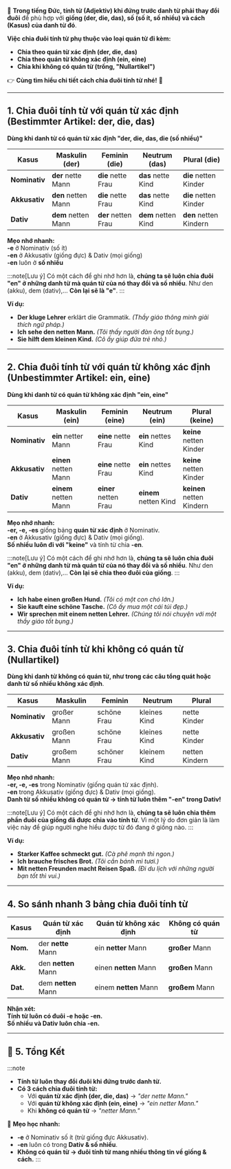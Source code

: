 
📌 **Trong tiếng Đức, tính từ (Adjektiv) khi đứng trước danh từ phải thay đổi đuôi** để phù hợp với **giống (der, die, das), số (số ít, số nhiều) và cách (Kasus) của danh từ đó**.

 **Việc chia đuôi tính từ phụ thuộc vào loại quán từ đi kèm:**  
 - **Chia theo quán từ xác định (der, die, das)**  
 - **Chia theo quán từ không xác định (ein, eine)**  
 - **Chia khi không có quán từ (trống, "Nullartikel")**

👉 **Cùng tìm hiểu chi tiết cách chia đuôi tính từ nhé!** 🚀

---

## **1. Chia đuôi tính từ với quán từ xác định (Bestimmter Artikel: der, die, das)**

**Dùng khi danh từ có quán từ xác định "der, die, das, die (số nhiều)"**

|**Kasus**|**Maskulin (der)**|**Feminin (die)**|**Neutrum (das)**|**Plural (die)**|
|---|---|---|---|---|
|**Nominativ**|**der** nette Mann|**die** nette Frau|**das** nette Kind|**die** netten Kinder|
|**Akkusativ**|**den** netten Mann|**die** nette Frau|**das** nette Kind|**die** netten Kinder|
|**Dativ**|**dem** netten Mann|**der** netten Frau|**dem** netten Kind|**den** netten Kindern|

**Mẹo nhớ nhanh:**  
 **-e** ở Nominativ (số ít)  
 **-en** ở Akkusativ (giống đực) & Dativ (mọi giống)  
 **-en** luôn ở **số nhiều**

:::note[Lưu ý]
Có một cách để ghi nhớ hơn là, **chúng ta sẽ luôn chia đuôi "en" ở những danh từ mà quán từ của nó thay đổi và số nhiều**. Như den (akku), dem (dativ),... **Còn lại sẽ là "e"**.
:::

**Ví dụ:**

- **Der kluge Lehrer** erklärt die Grammatik. _(Thầy giáo thông minh giải thích ngữ pháp.)_
- **Ich sehe den netten Mann.** _(Tôi thấy người đàn ông tốt bụng.)_
- **Sie hilft dem kleinen Kind.** _(Cô ấy giúp đứa trẻ nhỏ.)_

---

## **2. Chia đuôi tính từ với quán từ không xác định (Unbestimmter Artikel: ein, eine)**

**Dùng khi danh từ có quán từ không xác định "ein, eine"**

| **Kasus**     | **Maskulin (ein)**    | **Feminin (eine)**    | **Neutrum (ein)**     | **Plural (keine)**        |
| ------------- | --------------------- | --------------------- | --------------------- | ------------------------- |
| **Nominativ** | **ein** netter Mann   | **eine** nette Frau   | **ein** nettes Kind   | **keine** netten Kinder   |
| **Akkusativ** | **einen** netten Mann | **eine** nette Frau   | **ein** nettes Kind   | **keine** netten Kinder   |
| **Dativ**     | **einem** netten Mann | **einer** netten Frau | **einem** netten Kind | **keinen** netten Kindern |

**Mẹo nhớ nhanh:**  
 **-er, -e, -es** giống bảng **quán từ xác định** ở Nominativ.  
 **-en** ở Akkusativ (giống đực) & Dativ (mọi giống).  
 **Số nhiều luôn đi với "keine"** và tính từ chia **-en**.

:::note[Lưu ý]
Có một cách để ghi nhớ hơn là, **chúng ta sẽ luôn chia đuôi "en" ở những danh từ mà quán từ của nó thay đổi và số nhiều**. Như den (akku), dem (dativ),... **Còn lại sẽ chia theo đuôi của giống**.
:::

**Ví dụ:**

- **Ich habe einen großen Hund.** _(Tôi có một con chó lớn.)_
- **Sie kauft eine schöne Tasche.** _(Cô ấy mua một cái túi đẹp.)_
- **Wir sprechen mit einem netten Lehrer.** _(Chúng tôi nói chuyện với một thầy giáo tốt bụng.)_

---

## **3. Chia đuôi tính từ khi không có quán từ (Nullartikel)**

**Dùng khi danh từ không có quán từ, như trong các câu tổng quát hoặc danh từ số nhiều không xác định**.

|**Kasus**|**Maskulin**|**Feminin**|**Neutrum**|**Plural**|
|---|---|---|---|---|
|**Nominativ**|großer Mann|schöne Frau|kleines Kind|nette Kinder|
|**Akkusativ**|großen Mann|schöne Frau|kleines Kind|nette Kinder|
|**Dativ**|großem Mann|schöner Frau|kleinem Kind|netten Kindern|

**Mẹo nhớ nhanh:**  
 **-er, -e, -es** trong Nominativ (giống quán từ xác định).  
 **-en** trong Akkusativ (giống đực) & Dativ (mọi giống).  
 **Danh từ số nhiều không có quán từ → tính từ luôn thêm "-en" trong Dativ!**

:::note[Lưu ý]
Có một cách để ghi nhớ hơn là, **chúng ta sẽ luôn chia thêm phần đuôi của giống đã được chia vào tính từ**. Vì một lý do đơn giản là làm việc này để giúp người nghe hiểu được từ đó đang ở giống nào.
:::

**Ví dụ:**

- **Starker Kaffee schmeckt gut.** _(Cà phê mạnh thì ngon.)_
- **Ich brauche frisches Brot.** _(Tôi cần bánh mì tươi.)_
- **Mit netten Freunden macht Reisen Spaß.** _(Đi du lịch với những người bạn tốt thì vui.)_

---

## **4. So sánh nhanh 3 bảng chia đuôi tính từ**

|**Kasus**|**Quán từ xác định**|**Quán từ không xác định**|**Không có quán từ**|
|---|---|---|---|
|**Nom.**|der **nette** Mann|ein **netter** Mann|**großer** Mann|
|**Akk.**|den **netten** Mann|einen **netten** Mann|**großen** Mann|
|**Dat.**|dem **netten** Mann|einem **netten** Mann|**großem** Mann|

**Nhận xét:**  
 **Tính từ luôn có đuôi -e hoặc -en.**  
 **Số nhiều và Dativ luôn chia -en.**

---

## **🎯 5. Tổng Kết**

:::note
- **Tính từ luôn thay đổi đuôi khi đứng trước danh từ.**  
- **Có 3 cách chia đuôi tính từ:**  
	 - Với **quán từ xác định (der, die, das)** → _"der nette Mann."_  
	 - Với **quán từ không xác định (ein, eine)** → _"ein netter Mann."_  
	 - Khi **không có quán từ** → _"netter Mann."_

📌 **Mẹo học nhanh:**  
 - **-e** ở Nominativ số ít (trừ giống đực Akkusativ).  
 - **-en** luôn có trong **Dativ & số nhiều**.  
 - **Không có quán từ → đuôi tính từ mang nhiều thông tin về giống & cách.**
:::